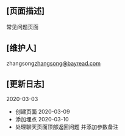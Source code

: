 ## [页面描述]
常见问题页面
## [维护人]
zhangsong<zhangsong@bayread.com>
## [更新日志]
2020-03-03
  - 创建页面
2020-03-09
  - 添加埋点
2020-03-10
  - 处理聊天页面顶部返回问题 并添加参数备注
